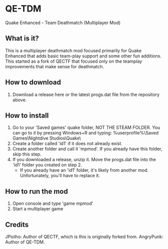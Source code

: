 # QE-TDM
Quake Enhanced - Team Deathmatch (Multiplayer Mod)

## What is it?
This is a multiplayer deathmatch mod focused primarily for Quake Enhanced that adds basic team-play support and some other fun additions. This started as a fork of QECTF that focused only on the teamplay improvements that make sense for deathmatch.

## How to download
1. Download a release here or the latest progs.dat file from the repository above.

## How to install
1. Go to your 'Saved games' quake folder, NOT THE STEAM FOLDER. You can go to it by pressing Windows+R and typing: %userprofile%\Saved Games\Nightdive Studios\Quake\
2. Create a folder called 'id1' if it does not already exist.
3. Create another folder and call it 'mpmod'. If you already have this folder, skip this step.
4. If you downloaded a release, unzip it. Move the progs.dat file into the 'id1' folder you created on step 2. 
   * If you already have an 'id1' folder, it's likely from another mod. Unfortunately, you'll have to replace it.

## How to run the mod
1. Open console and type 'game mpmod'
2. Start a multiplayer game

## Credits
JPiolho: Author of QECTF, which is this is originally forked from.
AngryPunk: Author of QE-TDM.
